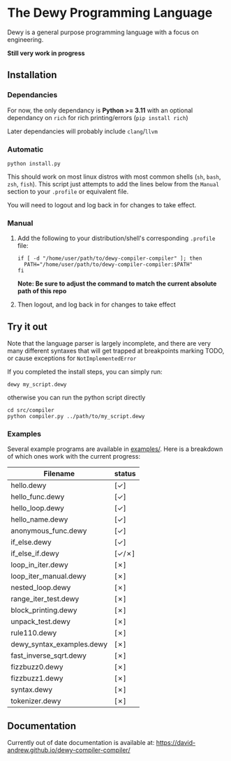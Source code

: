 # The Dewy Programming Language
Dewy is a general purpose programming language with a focus on engineering.

**Still very work in progress**

## Installation

### Dependancies
For now, the only dependancy is **Python >= 3.11** with an optional dependancy on `rich` for rich printing/errors (`pip install rich`)

Later dependancies will probably include `clang`/`llvm`

### Automatic

```
python install.py
```

This should work on most linux distros with most common shells (`sh`, `bash`, `zsh`, `fish`). This script just attempts to add the lines below from the `Manual` section to your `.profile` or equivalent file.

You will need to logout and log back in for changes to take effect.

### Manual
1. Add the following to your distribution/shell's corresponding `.profile` file: 

    ```
    if [ -d "/home/user/path/to/dewy-compiler-compiler" ]; then
      PATH="/home/user/path/to/dewy-compiler-compiler:$PATH"
    fi
    ```

    **Note: Be sure to adjust the command to match the current absolute path of this repo**

1. Then logout, and log back in for changes to take effect


## Try it out
Note that the language parser is largely incomplete, and there are very many different syntaxes that will get trapped at breakpoints marking TODO, or cause exceptions for `NotImplementedError`

If you completed the install steps, you can simply run:
```
dewy my_script.dewy
```

otherwise you can run the python script directly
```
cd src/compiler
python compiler.py ../path/to/my_script.dewy
```

### Examples
Several example programs are available in [examples/](examples/). Here is a breakdown of which ones work with the current progress:

| Filename                  |  status  |
|---------------------------|----------|
| hello.dewy                |    [✓]   |
| hello_func.dewy           |    [✓]   |
| hello_loop.dewy           |    [✓]   |
| hello_name.dewy           |    [✓]   |
| anonymous_func.dewy       |    [✓]   |
| if_else.dewy              |    [✓]   |
| if_else_if.dewy           |   [✓/✗]  |
| loop_in_iter.dewy         |    [✗]   |
| loop_iter_manual.dewy     |    [✗]   |
| nested_loop.dewy          |    [✗]   |
| range_iter_test.dewy      |    [✗]   |
| block_printing.dewy       |    [✗]   |
| unpack_test.dewy          |    [✗]   |
| rule110.dewy              |    [✗]   |
| dewy_syntax_examples.dewy |    [✗]   |
| fast_inverse_sqrt.dewy    |    [✗]   |
| fizzbuzz0.dewy            |    [✗]   |
| fizzbuzz1.dewy            |    [✗]   |
| syntax.dewy               |    [✗]   |
| tokenizer.dewy            |    [✗]   |




## Documentation
Currently out of date documentation is available at: https://david-andrew.github.io/dewy-compiler-compiler/